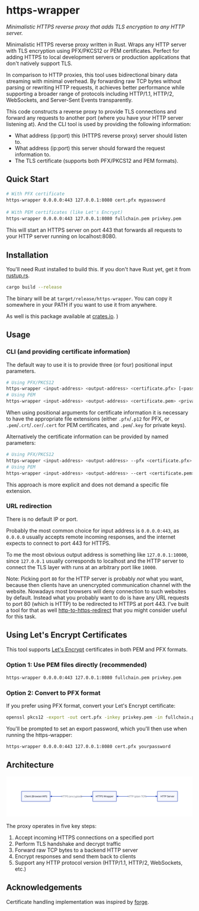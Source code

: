 # https-wrapper

_Minimalistic HTTPS reverse proxy that adds TLS encryption to any HTTP server._

Minimalistic HTTPS reverse proxy written in Rust. Wraps any HTTP server with TLS encryption using PFX/PKCS12 or PEM certificates. Perfect for adding HTTPS to local development servers or production applications that don't natively support TLS.

In comparison to HTTP proxies, this tool uses bidirectional binary data streaming with minimal overhead. By forwarding raw TCP bytes without parsing or rewriting HTTP requests, it achieves better performance while supporting a broader range of protocols including HTTP/1.1, HTTP/2, WebSockets, and Server-Sent Events transparently.

This code constructs a reverse proxy to provide TLS connections and forward any requests to another port (where you have your HTTP server listening at). And the CLI tool is used by providing the following information:
- What address (ip:port) this (HTTPS reverse proxy) server should listen to.
- What address (ip:port) this server should forward the request information to.
- The TLS certificate (supports both PFX/PKCS12 and PEM formats).

<!-- [https server (ip:port + certificate)] -> [http server (ip:port)] -->

## Quick Start

```bash
# With PFX certificate
https-wrapper 0.0.0.0:443 127.0.0.1:8080 cert.pfx mypassword

# With PEM certificates (like Let's Encrypt)
https-wrapper 0.0.0.0:443 127.0.0.1:8080 fullchain.pem privkey.pem
```

This will start an HTTPS server on port 443 that forwards all requests to your HTTP server running on localhost:8080.

## Installation

You'll need Rust installed to build this. If you don't have Rust yet, get it from [rustup.rs](https://rustup.rs/).

```bash
cargo build --release
```

The binary will be at `target/release/https-wrapper`. You can copy it somewhere in your PATH if you want to use it from anywhere.

As well is this package available at [crates.io](https://crates.io/crates/https-wrapper).
)

## Usage

### CLI (and providing certificate information)
The default way to use it is to provide three (or four) positional input parameters.
```bash
# Using PFX/PKCS12
https-wrapper <input-address> <output-address> <certificate.pfx> [<password>]
# Using PEM
https-wrapper <input-address> <output-address> <certificate.pem> <private-key.pem>
```
When using positional arguments for certificate information it is necessary to have the appropriate file extensions (either `.pfx`/`.p12` for PFX, or `.pem`/`.crt`/`.cer`/`.cert` for PEM certificates, and `.pem`/`.key` for private keys).

Alternatively the certificate information can be provided by named parameters:
```bash
# Using PFX/PKCS12
https-wrapper <input-address> <output-address> --pfx <certificate.pfx> [--password <password>]
# Using PEM
https-wrapper <input-address> <output-address> --cert <certificate.pem> --key <private-key.pem>
```
This approach is more explicit and does not demand a specific file extension.

### URL redirection
There is no default IP or port.

Probably the most common choice for input address is `0.0.0.0:443`, as `0.0.0.0` usually accepts remote incoming responses, and the internet expects to connect to port 443 for HTTPS.

To me the most obvious output address is something like `127.0.0.1:10000`, since `127.0.0.1` usually corresponds to localhost and the HTTP server to connect the TLS layer with runs at an arbitrary port like `10000`. 

Note: Picking port `80` for the HTTP server is probably _not_ what you want, because then clients have an unencrypted communication channel with the website. Nowadays most browsers will deny connection to such websites by default. Instead what you probably want to do is have any URL requests to port 80 (which is HTTP) to be redirected to HTTPS at port 443. I've built a tool for that as well [http-to-https-redirect](https://github.com/jvtubergen/http-to-https-redirect) that you might consider useful for this task.

## Using Let's Encrypt Certificates

This tool supports [Let's Encrypt](https://letsencrypt.org/) certificates in both PEM and PFX formats.

### Option 1: Use PEM files directly (recommended)
```bash
https-wrapper 0.0.0.0:443 127.0.0.1:8080 fullchain.pem privkey.pem
```

### Option 2: Convert to PFX format
If you prefer using PFX format, convert your Let's Encrypt certificate:

```bash
openssl pkcs12 -export -out cert.pfx -inkey privkey.pem -in fullchain.pem
```

You'll be prompted to set an export password, which you'll then use when running the https-wrapper:

```bash
https-wrapper 0.0.0.0:443 127.0.0.1:8080 cert.pfx yourpassword
```

## Architecture

![Architecture Diagram](documentation/diagram.svg)

The proxy operates in five key steps:

1. Accept incoming HTTPS connections on a specified port
2. Perform TLS handshake and decrypt traffic
3. Forward raw TCP bytes to a backend HTTP server
4. Encrypt responses and send them back to clients
5. Support any HTTP protocol version (HTTP/1.1, HTTP/2, WebSockets, etc.)

## Acknowledgements

Certificate handling implementation was inspired by [forge](https://github.com/nhudson/forge).